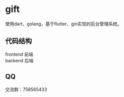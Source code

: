 # gift

使用dart、golang，基于flutter、gin实现的后台管理系统。


## 代码结构

frontend    前端                
backend     后端


## QQ

交流群：758565433




